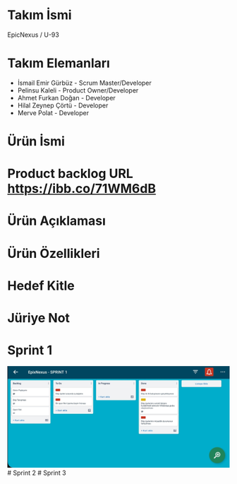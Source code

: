 # Takım İsmi
EpicNexus / U-93
# Takım Elemanları
* İsmail Emir Gürbüz - Scrum Master/Developer
* Pelinsu Kaleli - Product Owner/Developer
* Ahmet Furkan Doğan - Developer
* Hilal Zeynep Çörtü - Developer
* Merve Polat - Developer
# Ürün İsmi
# Product backlog URL https://ibb.co/71WM6dB
# Ürün Açıklaması
# Ürün Özellikleri 
# Hedef Kitle
# Jüriye Not
# Sprint 1 
<img src="https://github.com/iemirg/epicNexus-oua/blob/main/sprint%201.jfif" width="auto">
# Sprint 2
# Sprint 3
